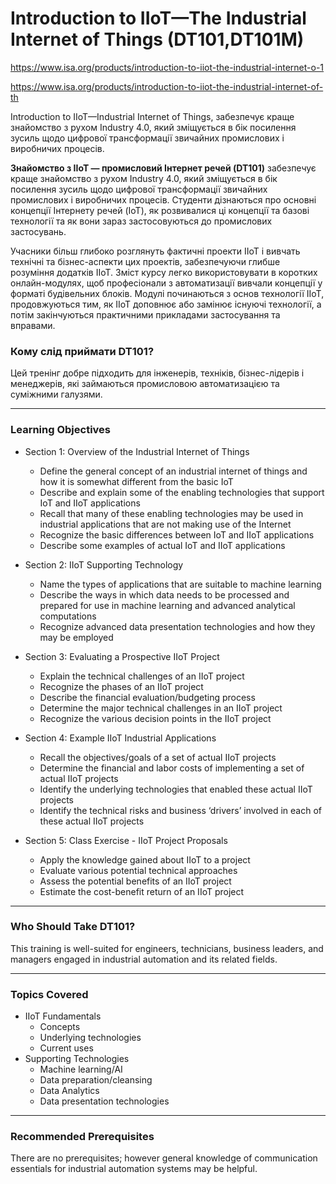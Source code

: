 # Introduction to IIoT—The Industrial Internet of Things (DT101,DT101M)

https://www.isa.org/products/introduction-to-iiot-the-industrial-internet-o-1

https://www.isa.org/products/introduction-to-iiot-the-industrial-internet-of-th

Introduction to IIoT—Industrial Internet of Things, забезпечує краще знайомство з рухом Industry 4.0, який зміщується в бік посилення зусиль щодо цифрової трансформації звичайних промислових і виробничих процесів.

**Знайомство з IIoT — промисловий Інтернет речей (DT101)** забезпечує краще знайомство з рухом Industry 4.0, який зміщується в бік посилення зусиль щодо цифрової трансформації звичайних промислових і виробничих процесів. Студенти дізнаються про основні концепції Інтернету речей (IoT), як розвивалися ці концепції та базові технології та як вони зараз застосовуються до промислових застосувань.

Учасники більш глибоко розглянуть фактичні проекти IIoT і вивчать технічні та бізнес-аспекти цих проектів, забезпечуючи глибше розуміння додатків IIoT. Зміст курсу легко використовувати в коротких онлайн-модулях, щоб професіонали з автоматизації вивчали концепції у форматі будівельних блоків. Модулі починаються з основ технології IIoT, продовжуються тим, як IIoT доповнює або замінює існуючі технології, а потім закінчуються практичними прикладами застосування та вправами.

### Кому слід приймати DT101?

Цей тренінг добре підходить для інженерів, техніків, бізнес-лідерів і менеджерів, які займаються промисловою автоматизацією та суміжними галузями.

------

### Learning Objectives

- Section 1: Overview of the Industrial Internet of Things
  - Define the general concept of an industrial internet of things and how it is somewhat different from the basic IoT
  - Describe and explain some of the enabling technologies that support IoT and IIoT applications
  - Recall that many of these enabling technologies may be used in industrial applications that are not making use of the Internet
  - Recognize the basic differences between IoT and IIoT applications
  - Describe some examples of actual IoT and IIoT applications



- Section 2: IIoT Supporting Technology
  - Name the types of applications that are suitable to machine learning
  - Describe the ways in which data needs to be processed and prepared for use in  machine learning and advanced analytical computations
  - Recognize advanced data presentation technologies and how they may be employed



- Section 3: Evaluating a Prospective IIoT Project
  - Explain the technical challenges of an IIoT project
  - Recognize the phases of an IIoT project
  - Describe the financial evaluation/budgeting process
  - Determine the major technical challenges in an IIoT project
  - Recognize the various decision points in the IIoT project



- Section 4: Example IIoT Industrial Applications
  - Recall the objectives/goals of a set of actual IIoT projects
  - Determine the financial and labor costs of implementing a set of actual IIoT projects
  - Identify the underlying technologies that enabled these actual IIoT projects
  - Identify the technical risks and business ‘drivers’ involved in each of these actual IIoT projects



- Section 5: Class Exercise - IIoT Project Proposals
  - Apply the knowledge gained about IIoT to a project
  - Evaluate various potential technical approaches
  - Assess the potential benefits of an IIoT project
  - Estimate the cost-benefit return of an IIoT project

------

### Who Should Take DT101?

This training is well-suited for engineers, technicians, business leaders,  and managers engaged in industrial automation and its related fields.

------

### Topics Covered

- IIoT Fundamentals
  - Concepts
  - Underlying technologies
  - Current uses
- Supporting Technologies
  - Machine learning/AI
  - Data preparation/cleansing
  - Data Analytics
  - Data presentation technologies

------

### Recommended Prerequisites

There are no prerequisites; however general knowledge of communication  essentials for industrial automation systems may be helpful.